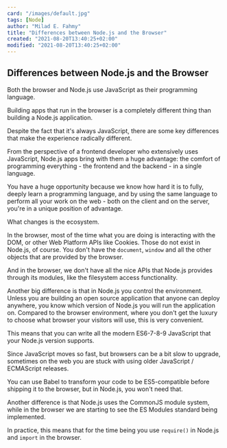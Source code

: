 ```yaml
---
card: "/images/default.jpg"
tags: [Node]
author: "Milad E. Fahmy"
title: "Differences between Node.js and the Browser"
created: "2021-08-20T13:40:25+02:00"
modified: "2021-08-20T13:40:25+02:00"
---
```

<div id="___gatsby"><div style="outline:none" tabindex="-1" id="gatsby-focus-wrapper"><div class="layout-container"><main class="grid-container"><article class="article-reader"><h1 class="article-reader__headline">Differences between Node.js and the Browser</h1><div><p>Both the browser and Node.js use JavaScript as their programming language.</p><p>Building apps that run in the browser is a completely different thing than building a Node.js application.</p><p>Despite the fact that it's always JavaScript, there are some key differences that make the experience radically different.</p><p>From the perspective of a frontend developer who extensively uses JavaScript, Node.js apps bring with them a huge advantage: the comfort of programming everything - the frontend and the backend - in a single language.</p><p>You have a huge opportunity because we know how hard it is to fully, deeply learn a programming language, and by using the same language to perform all your work on the web - both on the client and on the server, you're in a unique position of advantage.</p><p>What changes is the ecosystem.</p><p>In the browser, most of the time what you are doing is interacting with the DOM, or other Web Platform APIs like Cookies. Those do not exist in Node.js, of course. You don't have the <code class="language-text">document</code>, <code class="language-text">window</code> and all the other objects that are provided by the browser.</p><p>And in the browser, we don't have all the nice APIs that Node.js provides through its modules, like the filesystem access functionality.</p><p>Another big difference is that in Node.js you control the environment. Unless you are building an open source application that anyone can deploy anywhere, you know which version of Node.js you will run the application on. Compared to the browser environment, where you don't get the luxury to choose what browser your visitors will use, this is very convenient.</p><p>This means that you can write all the modern ES6-7-8-9 JavaScript that your Node.js version supports.</p><p>Since JavaScript moves so fast, but browsers can be a bit slow to upgrade, sometimes on the web you are stuck with using older JavaScript / ECMAScript releases.</p><p>You can use Babel to transform your code to be ES5-compatible before shipping it to the browser, but in Node.js, you won't need that.</p><p>Another difference is that Node.js uses the CommonJS module system, while in the browser we are starting to see the ES Modules standard being implemented.</p><p>In practice, this means that for the time being you use <code class="language-text">require()</code> in Node.js and <code class="language-text">import</code> in the browser.</p></div></article></main></div></div><div id="gatsby-announcer" style="position:absolute;top:0;width:1px;height:1px;padding:0;overflow:hidden;clip:rect(0, 0, 0, 0);white-space:nowrap;border:0" aria-live="assertive" aria-atomic="true"></div></div>
